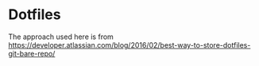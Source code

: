 # Dotfiles

The approach used here is from https://developer.atlassian.com/blog/2016/02/best-way-to-store-dotfiles-git-bare-repo/
